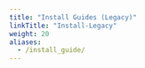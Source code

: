 ```yaml
---
title: "Install Guides (Legacy)"
linkTitle: "Install-Legacy"
weight: 20
aliases:
  - /install_guide/
---
```

